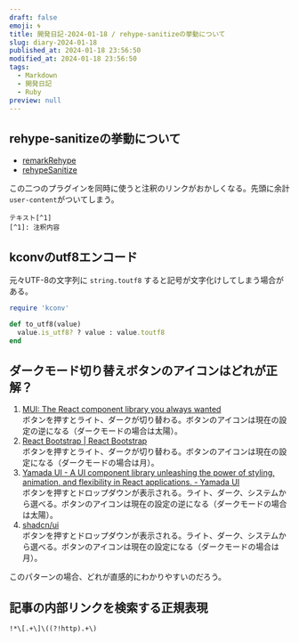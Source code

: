 ```yaml
---
draft: false
emoji: 🌀
title: 開発日記-2024-01-18 / rehype-sanitizeの挙動について
slug: diary-2024-01-18
published_at: 2024-01-18 23:56:50
modified_at: 2024-01-18 23:56:50
tags:
  - Markdown
  - 開発日記
  - Ruby
preview: null
---
```


## rehype-sanitizeの挙動について

- [remarkRehype](https://github.com/remarkjs/remark-rehype)
- [rehypeSanitize](https://github.com/rehypejs/rehype-sanitize)

この二つのプラグインを同時に使うと注釈のリンクがおかしくなる。先頭に余計`user-content`がついてしまう。

```markdown:注釈のマークダウン
テキスト[^1]
[^1]: 注釈内容
```

## kconvのutf8エンコード

元々UTF-8の文字列に `string.toutf8` すると記号が文字化けしてしまう場合がある。

```ruby
require 'kconv'

def to_utf8(value)
  value.is_utf8? ? value : value.toutf8
end
```

## ダークモード切り替えボタンのアイコンはどれが正解？

1. [MUI: The React component library you always wanted](https://mui.com/)  
   ボタンを押すとライト、ダークが切り替わる。ボタンのアイコンは現在の設定の逆になる（ダークモードの場合は太陽）。
2. [React Bootstrap | React Bootstrap](https://react-bootstrap.github.io/)  
   ボタンを押すとライト、ダークが切り替わる。ボタンのアイコンは現在の設定になる（ダークモードの場合は月）。
3. [Yamada UI - A UI component library unleashing the power of styling, animation, and flexibility in React applications. - Yamada UI](https://yamada-ui.com/)  
   ボタンを押すとドロップダウンが表示される。ライト、ダーク、システムから選べる。ボタンのアイコンは現在の設定の逆になる（ダークモードの場合は太陽）。
4. [shadcn/ui](https://ui.shadcn.com/)  
   ボタンを押すとドロップダウンが表示される。ライト、ダーク、システムから選べる。ボタンのアイコンは現在の設定になる（ダークモードの場合は月）。

このパターンの場合、どれが直感的にわかりやすいのだろう。

## 記事の内部リンクを検索する正規表現

`!*\[.+\]\((?!http).+\)`
